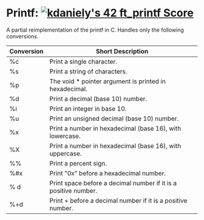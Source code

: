 # Printf: [![kdaniely's 42 ft_printf Score](https://badge42.vercel.app/api/v2/cldiw2g0k01220fl8ferid3xf/project/2950768)](https://github.com/JaeSeoKim/badge42)

A partial reimplementation of the printf in C. Handles only the following conversions.

| Conversion | Short Description                                                                             |
|------------|-----------------------------------------------------------------------------------------------|
| %c         | Print a single character.                                                                     |
| %s         | Print a string of characters.                                                                 |
| %p         | The void * pointer argument is printed in hexadecimal.                                        |
| %d         | Print a decimal (base 10) number.                                                             |
| %i         | Print an integer in base 10.                                                                  |
| %u         | Print an unsigned decimal (base 10) number.                                                   |
| %x         | Print a number in hexadecimal (base 16), with lowercase.                                      |
| %X         | Print a number in hexadecimal (base 16), with uppercase.                                      |
| %%         | Print a percent sign.                                                                         |
| %#x        | Print "0x" before a hexadecimal number.                                                       |
| % d        | Print space before a decimal number if it is a positive number.                               |
| %+d        | Print + before a decimal number if it is a positive number.                                   |
